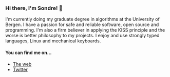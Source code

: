 ### Hi there, I'm Sondre! 👋

I'm currently doing my graduate degree in algorithms at the University of Bergen. I have  a passion for safe and reliable software, open source and programming. I'm also a firm believer in applying the KISS principle and the worse is better philosophy to my projects. I enjoy and use strongly typed languages, Linux and mechanical keyboards.

#### You can find me on...

- [The web](https://www.eons.io)
- [Twitter](https://twitter.com/sondr3)
